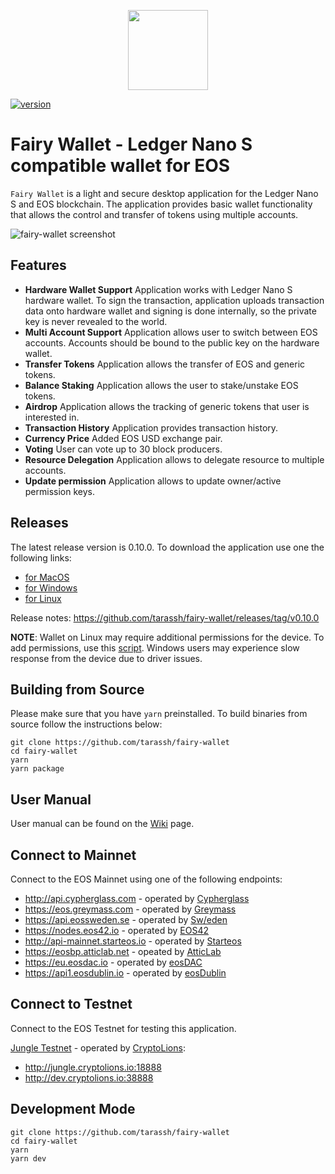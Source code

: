 <p align="center">
  <img src="https://github.com/tarassh/fairy-wallet/blob/master/resources/logo.png" height="128" width="128" />
</p>

[![version](https://img.shields.io/badge/release-v0.10.0-green.svg)](https://github.com/tarassh/fairy-wallet/releases)

# Fairy Wallet - Ledger Nano S compatible wallet for EOS

`Fairy Wallet` is a light and secure desktop application for the Ledger Nano S and EOS blockchain. The application provides basic wallet functionality that allows the control and transfer of tokens using multiple accounts.

![fairy-wallet screenshot](https://github.com/tarassh/fairy-wallet/blob/master/resources/application/Wallet.png)

## Features

- **Hardware Wallet Support** Application works with Ledger Nano S hardware wallet. To sign the transaction, application uploads transaction data onto hardware wallet and signing is done internally, so the private key is never revealed to the world.
- **Multi Account Support** Application allows user to switch between EOS accounts. Accounts should be bound to the public key on the hardware wallet.
- **Transfer Tokens** Application allows the transfer of EOS and generic tokens.
- **Balance Staking** Application allows the user to stake/unstake EOS tokens.
- **Airdrop** Application allows the tracking of generic tokens that user is interested in.
- **Transaction History** Application provides transaction history.
- **Currency Price** Added EOS USD exchange pair.
- **Voting** User can vote up to 30 block producers.
- **Resource Delegation** Application allows to delegate resource to multiple accounts.
- **Update permission** Application allows to update owner/active permission keys.

## Releases

The latest release version is 0.10.0. To download the application use one the following links:

- [for MacOS](https://github.com/tarassh/fairy-wallet/releases/download/v0.10.0/FairyWallet-0.10.0.dmg)
- [for Windows](https://github.com/tarassh/fairy-wallet/releases/download/v0.10.0/FairyWallet.Setup.0.10.0.exe)
- [for Linux](https://github.com/tarassh/fairy-wallet/releases/download/v0.10.0/fairy-wallet_0.10.0_amd64.deb)

Release notes: https://github.com/tarassh/fairy-wallet/releases/tag/v0.10.0

**NOTE**: Wallet on Linux may require additional permissions for the device. To add permissions, use this [script](https://github.com/LedgerHQ/udev-rules/blob/master/add_udev_rules.sh). 
Windows users may experience slow response from the device due to driver issues.

## Building from Source

Please make sure that you have `yarn` preinstalled.
To build binaries from source follow the instructions below:

```
git clone https://github.com/tarassh/fairy-wallet
cd fairy-wallet
yarn
yarn package
```

## User Manual

User manual can be found on the [Wiki](https://github.com/tarassh/fairy-wallet/wiki/How-to-use-Ledger-Nano-S-with-Fairy-Wallet) page.

## Connect to Mainnet

Connect to the EOS Mainnet using one of the following endpoints:

* http://api.cypherglass.com - operated by [Cypherglass](https://www.cypherglass.com)
* https://eos.greymass.com - operated by [Greymass](https://greymass.com)
* https://api.eossweden.se - operated by [Sw/eden](https://eossweden.org)
* https://nodes.eos42.io - operated by [EOS42](https://www.eos42.io)
* http://api-mainnet.starteos.io - operated by [Starteos](https://www.starteos.io)
* https://eosbp.atticlab.net - opeated by [AtticLab](https://atticlab.net)
* https://eu.eosdac.io - operated by [eosDAC](https://eosdac.io)
* https://api1.eosdublin.io - operated by [eosDublin](https://www.eosdublin.com)

## Connect to Testnet

Connect to the EOS Testnet for testing this application.

[Jungle Testnet](http://jungle.cryptolions.io/) - operated by [CryptoLions](http://CryptoLions.io/):

* http://jungle.cryptolions.io:18888
* http://dev.cryptolions.io:38888

## Development Mode

```
git clone https://github.com/tarassh/fairy-wallet
cd fairy-wallet
yarn
yarn dev
```
